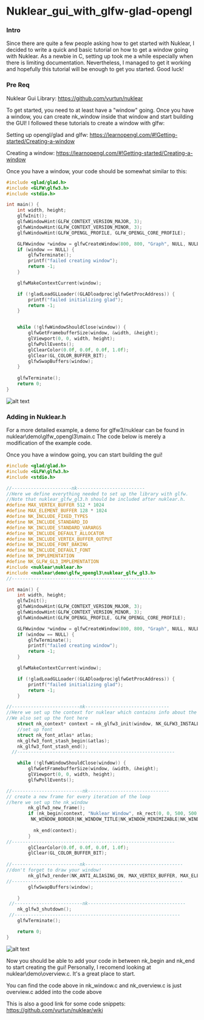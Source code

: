 # Nuklear_gui_with_glfw-glad-opengl

### Intro
Since there are quite a few people asking how to get started with Nuklear, I decided to write a quick and basic tutorial on how to get a window going with Nuklear. As a newbie in C, setting up took me a while especially when there is limiting documentation. Nevertheless, I managed to get it working and hopefully this tutorial will be enough to get you started. Good luck!

### Pre Req 

Nuklear Gui Library: https://github.com/vurtun/nuklear

To get started, you need to at least have a "window" going. Once you have a window, you can create nk_window inside that window and start building the GUI! I followed these tutorials to create a window with glfw:

Setting up opengl/glad and glfw:
https://learnopengl.com/#!Getting-started/Creating-a-window

Creating a window:
https://learnopengl.com/#!Getting-started/Creating-a-window

Once you have a window, your code should be somewhat similar to this:

```C
#include <glad/glad.h>
#include <GLFW\glfw3.h>
#include <stdio.h>

int main() {
	int width, height;
	glfwInit();
	glfwWindowHint(GLFW_CONTEXT_VERSION_MAJOR, 3);
	glfwWindowHint(GLFW_CONTEXT_VERSION_MINOR, 3);
	glfwWindowHint(GLFW_OPENGL_PROFILE, GLFW_OPENGL_CORE_PROFILE);

	GLFWwindow *window = glfwCreateWindow(800, 800, "Graph", NULL, NULL);
	if (window == NULL) {
		glfwTerminate();
		printf("failed creating window");
		return -1;
	}

	glfwMakeContextCurrent(window);

	if (!gladLoadGLLoader((GLADloadproc)glfwGetProcAddress)) {
		printf("failed initializing glad");
		return -1;
	}


	while (!glfwWindowShouldClose(window)) {
		glfwGetFramebufferSize(window, &width, &height);
		glViewport(0, 0, width, height);
		glfwPollEvents();
		glClearColor(0.0f, 0.0f, 0.0f, 1.0f);
		glClear(GL_COLOR_BUFFER_BIT);
		glfwSwapBuffers(window);
	}
 
	glfwTerminate();
	return 0;
}
```

![alt text](https://user-images.githubusercontent.com/25571614/33512130-6325c086-d6de-11e7-8542-d630abf18242.png "Logo Title Text 1")

### Adding in Nuklear.h
For a more detailed example, a demo for glfw3/nuklear can be found in nuklear\demo\glfw_opengl3\main.c
The code below is merely a modification of the example code.

Once you have a window going, you can start building the gui!
```C
#include <glad/glad.h>
#include <GLFW\glfw3.h>
#include <stdio.h>

//----------------------nk-------------------------
//Here we define everything needed to set up the library with glfw.
//Note that nuklear_glfw_gl3.h should be included after nuklear.h. 
#define MAX_VERTEX_BUFFER 512 * 1024
#define MAX_ELEMENT_BUFFER 128 * 1024
#define NK_INCLUDE_FIXED_TYPES
#define NK_INCLUDE_STANDARD_IO
#define NK_INCLUDE_STANDARD_VARARGS
#define NK_INCLUDE_DEFAULT_ALLOCATOR
#define NK_INCLUDE_VERTEX_BUFFER_OUTPUT
#define NK_INCLUDE_FONT_BAKING
#define NK_INCLUDE_DEFAULT_FONT
#define NK_IMPLEMENTATION
#define NK_GLFW_GL3_IMPLEMENTATION
#include <nuklear\nuklear.h>
#include <nuklear\demo\glfw_opengl3\nuklear_glfw_gl3.h>
//----------------------------------------------------

int main() {
	int width, height;
	glfwInit();
	glfwWindowHint(GLFW_CONTEXT_VERSION_MAJOR, 3);
	glfwWindowHint(GLFW_CONTEXT_VERSION_MINOR, 3);
	glfwWindowHint(GLFW_OPENGL_PROFILE, GLFW_OPENGL_CORE_PROFILE);

	GLFWwindow *window = glfwCreateWindow(800, 800, "Graph", NULL, NULL);
	if (window == NULL) {
		glfwTerminate();
		printf("failed creating window");
		return -1;
	}

	glfwMakeContextCurrent(window);

	if (!gladLoadGLLoader((GLADloadproc)glfwGetProcAddress)) {
		printf("failed initializing glad");
		return -1;
	}

//-------------------------nk-------------------------------
//Here we set up the context for nuklear which contains info about the styles, fonts etc about the GUI 
//We also set up the font here
	struct nk_context* context = nk_glfw3_init(window, NK_GLFW3_INSTALL_CALLBACKS);
	//set up font
	struct nk_font_atlas* atlas;
	nk_glfw3_font_stash_begin(&atlas);
	nk_glfw3_font_stash_end();
  //----------------------------------------------------------

	while (!glfwWindowShouldClose(window)) {
		glfwGetFramebufferSize(window, &width, &height);
		glViewport(0, 0, width, height);
		glfwPollEvents();

//--------------------------nk------------------------------
// create a new frame for every iteration of the loop
//here we set up the nk_window
		nk_glfw3_new_frame(); 
		if (nk_begin(context, "Nuklear Window", nk_rect(0, 0, 500, 500),
         NK_WINDOW_BORDER|NK_WINDOW_TITLE|NK_WINDOW_MINIMIZABLE|NK_WINDOW_MOVABLE|NK_WINDOW_SCALABLE)) {
		
		  nk_end(context);
		}
//------------------------------------------------------------
		glClearColor(0.0f, 0.0f, 0.0f, 1.0f);
		glClear(GL_COLOR_BUFFER_BIT);
        
//-------------------------nk------------------------------------
//don't forget to draw your window!
		nk_glfw3_render(NK_ANTI_ALIASING_ON, MAX_VERTEX_BUFFER, MAX_ELEMENT_BUFFER);
//---------------------------------------------------------------
		glfwSwapBuffers(window);

	}
 //-------------------------nk------------------------------------
	nk_glfw3_shutdown();
 //-------------------------------------------------------------
	glfwTerminate();

	return 0;
}
```
![alt text](https://user-images.githubusercontent.com/25571614/33513276-409fde00-d6f4-11e7-85fe-5037a2386bfc.png "Logo Title Text 1")

Now you should be able to add your code in between nk_begin and nk_end to start creating the gui!
Personally, I recomend looking at nuklear\demo\overview.c. It's a great place to start.

You can find the code above in nk_window.c and nk_overview.c is just overview.c added into the code above

This is also a good link for some code snippets: https://github.com/vurtun/nuklear/wiki
